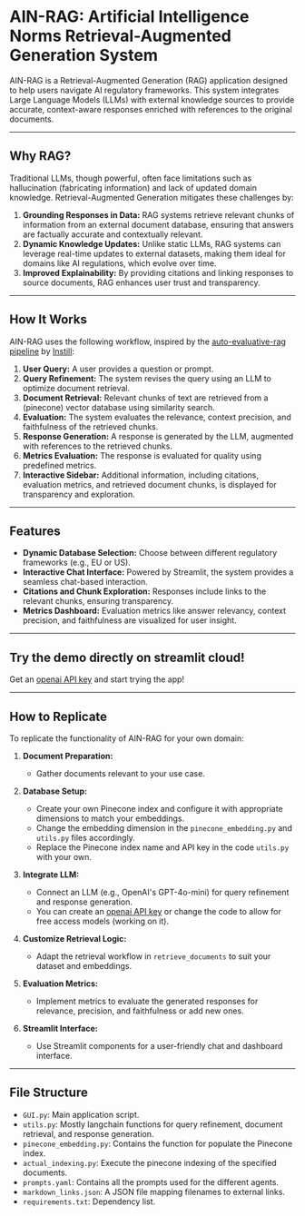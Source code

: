 # AIN-RAG: Artificial Intelligence Norms Retrieval-Augmented Generation System

AIN-RAG is a Retrieval-Augmented Generation (RAG) application designed to help users navigate AI regulatory frameworks. This system integrates Large Language Models (LLMs) with external knowledge sources to provide accurate, context-aware responses enriched with references to the original documents.

---

## Why RAG?

Traditional LLMs, though powerful, often face limitations such as hallucination (fabricating information) and lack of updated domain knowledge. Retrieval-Augmented Generation mitigates these challenges by:

1. **Grounding Responses in Data:** RAG systems retrieve relevant chunks of information from an external document database, ensuring that answers are factually accurate and contextually relevant.
2. **Dynamic Knowledge Updates:** Unlike static LLMs, RAG systems can leverage real-time updates to external datasets, making them ideal for domains like AI regulations, which evolve over time.
3. **Improved Explainability:** By providing citations and linking responses to source documents, RAG enhances user trust and transparency.

---

## How It Works

AIN-RAG uses the following workflow, inspired by the [auto-evaluative-rag pipeline](https://instill.tech/george_strong/pipelines/auto-evaluative-rag/preview) by [Instill](https://www.instill.tech/):

1. **User Query:** A user provides a question or prompt.
2. **Query Refinement:** The system revises the query using an LLM to optimize document retrieval.
3. **Document Retrieval:** Relevant chunks of text are retrieved from a (pinecone) vector database using similarity search.
4. **Evaluation:** The system evaluates the relevance, context precision, and faithfulness of the retrieved chunks.
5. **Response Generation:** A response is generated by the LLM, augmented with references to the retrieved chunks.
6. **Metrics Evaluation:** The response is evaluated for quality using predefined metrics.
7. **Interactive Sidebar:** Additional information, including citations, evaluation metrics, and retrieved document chunks, is displayed for transparency and exploration.
 
---

## Features

- **Dynamic Database Selection:** Choose between different regulatory frameworks (e.g., EU or US).
- **Interactive Chat Interface:** Powered by Streamlit, the system provides a seamless chat-based interaction.
- **Citations and Chunk Exploration:** Responses include links to the relevant chunks, ensuring transparency.
- **Metrics Dashboard:** Evaluation metrics like answer relevancy, context precision, and faithfulness are visualized for user insight.

---

## Try the demo directly on streamlit cloud!

Get an [openai API key](https://platform.openai.com/api-keys) and start trying the app!

---

## How to Replicate

To replicate the functionality of AIN-RAG for your own domain:

1. **Document Preparation:**
   - Gather documents relevant to your use case.

2. **Database Setup:**
   - Create your own Pinecone index and configure it with appropriate dimensions to match your embeddings.
   - Change the embedding dimension in the `pinecone_embedding.py` and `utils.py` files accordingly.
   - Replace the Pinecone index name and API key in the code `utils.py` with your own.

3. **Integrate LLM:**
   - Connect an LLM (e.g., OpenAI's GPT-4o-mini) for query refinement and response generation.
   - You can create an [openai API key](https://platform.openai.com/api-keys) or change the code to allow for free access models (working on it).

4. **Customize Retrieval Logic:**
   - Adapt the retrieval workflow in `retrieve_documents` to suit your dataset and embeddings.

5. **Evaluation Metrics:**
   - Implement metrics to evaluate the generated responses for relevance, precision, and faithfulness or add new ones.

6. **Streamlit Interface:**
   - Use Streamlit components for a user-friendly chat and dashboard interface.

---

## File Structure

- `GUI.py`: Main application script.
- `utils.py`: Mostly langchain functions for query refinement, document retrieval, and response generation.
- `pinecone_embedding.py`: Contains the function for populate the Pinecone index.
- `actual_indexing.py`: Execute the pinecone indexing of the specified documents.
- `prompts.yaml`: Contains all the prompts used for the different agents.
- `markdown_links.json`: A JSON file mapping filenames to external links.
- `requirements.txt`: Dependency list.
